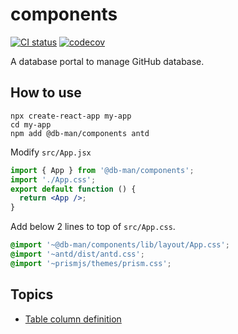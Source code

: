 # components

[![CI status][github-action-badge]][github-action-url] [![codecov][codecov-badge]][codecov-url]

[github-action-badge]: https://github.com/db-man/components/actions/workflows/test.yml/badge.svg
[github-action-url]: https://github.com/db-man/components/actions/workflows/test.yml
[codecov-badge]: https://codecov.io/gh/db-man/components/branch/main/graph/badge.svg
[codecov-url]: https://app.codecov.io/gh/db-man/components

A database portal to manage GitHub database.

## How to use

```
npx create-react-app my-app
cd my-app
npm add @db-man/components antd
```

Modify `src/App.jsx`

```jsx
import { App } from '@db-man/components';
import './App.css';
export default function () {
  return <App />;
}
```

Add below 2 lines to top of `src/App.css`.

```css
@import '~@db-man/components/lib/layout/App.css';
@import '~antd/dist/antd.css';
@import '~prismjs/themes/prism.css';
```

## Topics

- [Table column definition](DOC.md)
